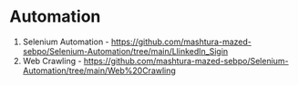 # Automation

1. Selenium Automation - https://github.com/mashtura-mazed-sebpo/Selenium-Automation/tree/main/LlinkedIn_Sigin
2. Web Crawling - https://github.com/mashtura-mazed-sebpo/Selenium-Automation/tree/main/Web%20Crawling
